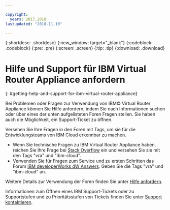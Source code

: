 ```yaml
---

copyright:
  years: 2017,2018
lastupdated: "2018-11-10"

---
```


{:shortdesc: .shortdesc}
{:new_window: target="_blank"}
{:codeblock: .codeblock}
{:pre: .pre}
{:screen: .screen}
{:tip: .tip}
{:download: .download}

# Hilfe und Support für IBM Virtual Router Appliance anfordern
{: #getting-help-and-support-for-ibm-virtual-router-appliance}

Bei Problemen oder Fragen zur Verwendung von IBM© Virtual Router Appliance können Sie Hilfe anfordern, indem Sie nach Informationen suchen oder über eines der unten aufgelisteten Foren Fragen stellen. Sie haben auch die Möglichkeit, ein Support-Ticket zu öffnen.

Versehen Sie Ihre Fragen in den Foren mit Tags, um sie für die Entwicklungsteams von IBM Cloud erkennbar zu machen.

* Wenn Sie technische Fragen zu IBM Virtual Router Appliance haben, reichen Sie Ihre Frage bei [Stack Overflow](https://stackoverflow.com/search?q=vra+ibm-cloud) ein und versehen Sie sie mit den Tags "vra" und "ibm-cloud".
* Verwenden Sie für Fragen zum Service und zu ersten Schritten das Forum [IBM developerWorks dW Answers](https://developer.ibm.com/answers/topics/vra.html?smartspace=ibm-cloud). Geben Sie die Tags "vra" und "ibm-cloud" an.

Weitere Details zur Verwendung der Foren finden Sie unter [Hilfe anfordern](/docs/get-support?topic=get-support-using-avatar).

Informationen zum Öffnen eines IBM Support-Tickets oder zu Supportstufen und zu Prioritätsstufen von Tickets finden Sie unter [Support kontaktieren](/docs/get-support?topic=get-support-contacting-bluemix-support-dedicated-local).
